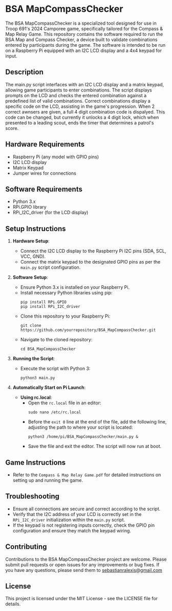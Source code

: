 # BSA MapCompassChecker

The BSA MapCompassChecker is a specialized tool designed for use in Troop 691's 2024 Camporee game, specifically tailored for the Compass & Map Relay Game. This repository contains the software required to run the BSA Map and Compass Checker, a device built to validate combinations entered by participants during the game. The software is intended to be run on a Raspberry Pi equipped with an I2C LCD display and a 4x4 keypad for input.

## Description

The main.py script interfaces with an I2C LCD display and a matrix keypad, allowing game participants to enter combinations. The script displays prompts on the LCD and checks the entered combination against a predefined list of valid combinations. Correct combinations display a specific code on the LCD, assisting in the game's progression. When 2 correct awnsers are given, a full 4 digit combination code is dispalyed. This code can be changed, but currently it unlocks a 4 digit lock, which when presented to a leading scout, ends the timer that determines a patrol's score.

## Hardware Requirements

- Raspberry Pi (any model with GPIO pins)
- I2C LCD display
- Matrix Keypad
- Jumper wires for connections

## Software Requirements

- Python 3.x
- RPi.GPIO library
- RPi_I2C_driver (for the LCD display)

## Setup Instructions

1. **Hardware Setup**:

   - Connect the I2C LCD display to the Raspberry Pi I2C pins (SDA, SCL, VCC, GND).
   - Connect the matrix keypad to the designated GPIO pins as per the `main.py` script configuration.

2. **Software Setup**:

   - Ensure Python 3.x is installed on your Raspberry Pi.
   - Install necessary Python libraries using pip:
     ```
     pip install RPi.GPIO
     pip install RPi_I2C_driver
     ```
   - Clone this repository to your Raspberry Pi:
     ```
     git clone https://github.com/yourrepository/BSA_MapCompassChecker.git
     ```
   - Navigate to the cloned repository:
     ```
     cd BSA_MapCompassChecker
     ```

3. **Running the Script**:

   - Execute the script with Python 3:
     ```
     python3 main.py
     ```

4. **Automatically Start on Pi Launch**:
   - **Using rc.local**:
     - Open the `rc.local` file in an editor:
       ```
       sudo nano /etc/rc.local
       ```
     - Before the `exit 0` line at the end of the file, add the following line, adjusting the path to where your script is located:
       ```
       python3 /home/pi/BSA_MapCompassChecker/main.py &
       ```
     - Save the file and exit the editor. The script will now run at boot.

## Game Instructions

- Refer to the `Compass & Map Relay Game.pdf` for detailed instructions on setting up and running the game.

## Troubleshooting

- Ensure all connections are secure and correct according to the script.
- Verify that the I2C address of your LCD is correctly set in the `RPi_I2C_driver` initialization within the `main.py` script.
- If the keypad is not registering inputs correctly, check the GPIO pin configuration and ensure they match the keypad wiring.

## Contributing

Contributions to the BSA MapCompassChecker project are welcome. Please submit pull requests or open issues for any improvements or bug fixes. If you have any questions, please send them to sebastianralexis@gmail.com

## License

This project is licensed under the MIT License - see the LICENSE file for details.
